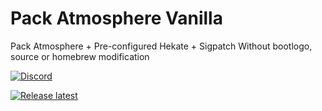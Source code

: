 # Pack Atmosphere Vanilla
Pack Atmosphere + Pre-configured Hekate + Sigpatch
Without bootlogo, source or homebrew modification

[![Discord](https://img.shields.io/discord/643436008452521984.svg?logo=discord&logoColor=white&label=Discord&color=7289DA
)](https://discord.gg/XRYzNKyc)


[![Release latest](https://camo.githubusercontent.com/4ed0c15afbbe24f3d20b96f0b3df38993a3aadba1b6b03ced6bdf3bce82ceb10/68747470733a2f2f696d672e736869656c64732e696f2f62616467652f2546302539462541342539362d72656c656173652532306e6f7465732d3030423245452e737667
)](https://github.com/THZoria/AtmoPack-Vanilla/releases/latest)
